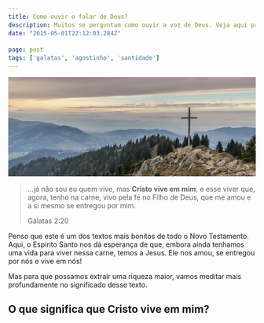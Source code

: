 ```yaml
---
title: Como ouvir o falar de Deus?
description: Muitos se perguntam como ouvir a voz de Deus. Veja aqui princípios para ter um relacionamento com Deus.
date: "2015-05-01T22:12:03.284Z"

page: post
tags: ['galatas', 'agostinho', 'santidade']
---
```


![Cruz](./cross-mountain.jpg)

> ...já não sou eu quem vive, mas **Cristo vive em mim**; e esse viver que, agora, tenho na carne, vivo pela fé no Filho de Deus, que me amou e a si mesmo se entregou por mim.
>
> Gálatas 2:20

Penso que este é um dos textos mais bonitos de todo o Novo Testamento. Aqui, o Espírito Santo nos dá esperança de que, embora ainda tenhamos uma vida para viver nessa carne, temos a Jesus. Ele nos amou, se entregou por nós e vive em nós!

Mas para que possamos extrair uma riqueza maior, vamos meditar mais profundamente no significado desse texto.

## O que significa que Cristo vive em mim?

